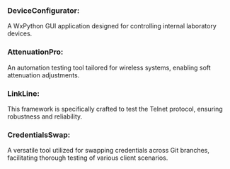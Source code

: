 ### DeviceConfigurator: 
A WxPython GUI application designed for controlling internal laboratory devices.

### AttenuationPro:
An automation testing tool tailored for wireless systems, enabling soft attenuation adjustments.

### LinkLine:
This framework is specifically crafted to test the Telnet protocol, ensuring robustness and reliability.

### CredentialsSwap:
A versatile tool utilized for swapping credentials across Git branches, facilitating thorough testing of various client scenarios.
